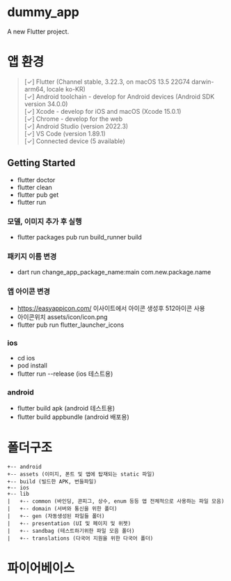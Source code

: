 # dummy_app

A new Flutter project.


# 앱 환경

> [✓] Flutter (Channel stable, 3.22.3, on macOS 13.5 22G74 darwin-arm64, locale ko-KR)\
> [✓] Android toolchain - develop for Android devices (Android SDK version 34.0.0)\
> [✓] Xcode - develop for iOS and macOS (Xcode 15.0.1)\
> [✓] Chrome - develop for the web\
> [✓] Android Studio (version 2022.3)\
> [✓] VS Code (version 1.89.1)\
> [✓] Connected device (5 available) 

## Getting Started
- flutter doctor
- flutter clean
- flutter pub get
- flutter run


### 모델, 이미지 추가 후 실행
- flutter packages pub run build_runner build

### 패키지 이름 변경
- dart run change_app_package_name:main com.new.package.name

### 앱 아이콘 변경
- https://easyappicon.com/  이사이트에서 아이콘 생성후 512아이콘 사용
- 아이콘위치 assets/icon/icon.png
- flutter pub run flutter_launcher_icons

### ios
- cd ios
- pod install
- flutter run --release (ios 테스트용)

### android
- flutter build apk (android 테스트용)
- flutter build appbundle (android 배포용)


# 폴더구조
```
+-- android
+-- assets (이미지, 폰트 및 앱에 탑재되는 static 파일)
+-- build (빌드한 APK, 번들파일)
+-- ios
+-- lib
|   +-- common (바인딩, 콘피그, 상수, enum 등등 앱 전체적으로 사용하는 파일 모음)
|   +-- domain (서버와 통신을 위한 폴더)
|   +-- gen (자동생성된 파일들 폴더)
|   +-- presentation (UI 및 페이지 및 위젯)
|   +-- sandbag (테스트하기위한 파일 모음 폴더)
|   +-- translations (다국어 지원을 위한 다국어 폴더)
```

# 파이어베이스



